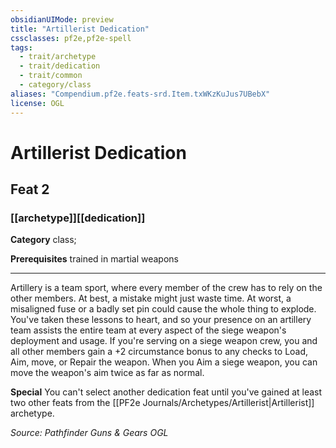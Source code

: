 ```yaml
---
obsidianUIMode: preview
title: "Artillerist Dedication"
cssclasses: pf2e,pf2e-spell
tags:
  - trait/archetype
  - trait/dedication
  - trait/common
  - category/class
aliases: "Compendium.pf2e.feats-srd.Item.txWKzKuJus7UBebX"
license: OGL
---
```

# Artillerist Dedication
## Feat 2
### [[archetype]][[dedication]]

**Category** class; 



**Prerequisites** trained in martial weapons
* * *
Artillery is a team sport, where every member of the crew has to rely on the other members. At best, a mistake might just waste time. At worst, a misaligned fuse or a badly set pin could cause the whole thing to explode. You've taken these lessons to heart, and so your presence on an artillery team assists the entire team at every aspect of the siege weapon's deployment and usage. If you're serving on a siege weapon crew, you and all other members gain a +2 circumstance bonus to any checks to Load, Aim, move, or Repair the weapon. When you Aim a siege weapon, you can move the weapon's aim twice as far as normal.

**Special** You can't select another dedication feat until you've gained at least two other feats from the [[PF2e Journals/Archetypes/Artillerist|Artillerist]] archetype.

*Source: Pathfinder Guns & Gears*
*OGL*